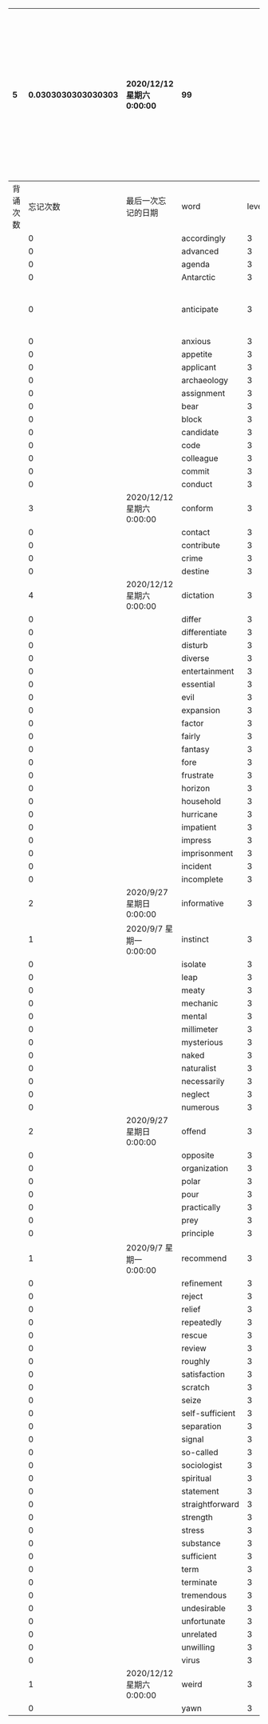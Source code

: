 |5|0.0303030303030303|2020/12/12 星期六 0:00:00|99|||||||本行表示本列表背诵次数，最后一次遗忘率和最后一次背诵时间|
|:--|:--|:--|:--|:--|:--|:--|:--|:--|:--|:--|
|背诵次数|忘记次数|最后一次忘记的日期|word|level|list|序号|页数|易混淆1|助记备注||
||0||accordingly|3|1|58|7||||
||0||advanced|3|1|38|5||||
||0||agenda|3|1|89|9||||
||0||Antarctic|3|1|95|9||||
||0||anticipate|3|1|78|8||先发制人||
||0||anxious|3|1|16|4||||
||0||appetite|3|1|11|3||||
||0||applicant|3|1|57|7||||
||0||archaeology|3|1|3|3||||
||0||assignment|3|1|41|6||||
||0||bear|3|1|93|9||||
||0||block|3|1|27|5||||
||0||candidate|3|1|91|9||||
||0||code|3|1|1|3||||
||0||colleague|3|1|48|6||||
||0||commit|3|1|9|3||||
||0||conduct|3|1|32|5||||
||3|2020/12/12 星期六 0:00:00|conform|3|1|83|9|deform|||
||0||contact|3|1|72|8||||
||0||contribute|3|1|39|6||||
||0||crime|3|1|8|3||||
||0||destine|3|1|50|6||||
||4|2020/12/12 星期六 0:00:00|dictation|3|1|35|5|indication|||
||0||differ|3|1|47|6||||
||0||differentiate|3|1|75|8||||
||0||disturb|3|1|54|7||||
||0||diverse|3|1|56|7||||
||0||entertainment|3|1|29|5||||
||0||essential|3|1|17|4||||
||0||evil|3|1|55|7||||
||0||expansion|3|1|74|8||||
||0||factor|3|1|24|4||||
||0||fairly|3|1|5|3||||
||0||fantasy|3|1|98|10||||
||0||fore|3|1|30|5||||
||0||frustrate|3|1|23|4||||
||0||horizon|3|1|69|8||||
||0||household|3|1|73|8||||
||0||hurricane|3|1|26|4||||
||0||impatient|3|1|63|7||||
||0||impress|3|1|52|6||||
||0||imprisonment|3|1|59|7||||
||0||incident|3|1|76|8||||
||0||incomplete|3|1|94|9||||
||2|2020/9/27 星期日 0:00:00|informative|3|1|90|9||||
||1|2020/9/7 星期一 0:00:00|instinct|3|1|79|8||||
||0||isolate|3|1|45|6||||
||0||leap|3|1|81|8||||
||0||meaty|3|1|36|5||||
||0||mechanic|3|1|40|6||||
||0||mental|3|1|13|4||||
||0||millimeter|3|1|77|8||||
||0||mysterious|3|1|12|3||||
||0||naked|3|1|21|4||||
||0||naturalist|3|1|53|7||||
||0||necessarily|3|1|96|10||||
||0||neglect|3|1|46|6||||
||0||numerous|3|1|86|9||||
||2|2020/9/27 星期日 0:00:00|offend|3|1|70|8||||
||0||opposite|3|1|31|5||||
||0||organization|3|1|49|6||||
||0||polar|3|1|34|5||||
||0||pour|3|1|65|7||||
||0||practically|3|1|99|10||||
||0||prey|3|1|28|5||||
||0||principle|3|1|7|3||||
||1|2020/9/7 星期一 0:00:00|recommend|3|1|71|8||||
||0||refinement|3|1|19|4||||
||0||reject|3|1|80|8||||
||0||relief|3|1|33|5||||
||0||repeatedly|3|1|87|9||||
||0||rescue|3|1|22|4||||
||0||review|3|1|82|9||||
||0||roughly|3|1|64|7||||
||0||satisfaction|3|1|10|3||||
||0||scratch|3|1|25|4||||
||0||seize|3|1|66|7||||
||0||self-sufficient|3|1|42|6||||
||0||separation|3|1|43|6||||
||0||signal|3|1|67|8||||
||0||so-called|3|1|44|6||||
||0||sociologist|3|1|15|4||||
||0||spiritual|3|1|62|7||||
||0||statement|3|1|68|8||||
||0||straightforward|3|1|37|5||||
||0||strength|3|1|18|4||||
||0||stress|3|1|51|6||||
||0||substance|3|1|14|4||||
||0||sufficient|3|1|20|4||||
||0||term|3|1|92|9||||
||0||terminate|3|1|84|9||||
||0||tremendous|3|1|6|3||||
||0||undesirable|3|1|60|7||||
||0||unfortunate|3|1|4|3||||
||0||unrelated|3|1|97|10||||
||0||unwilling|3|1|2|3||||
||0||virus|3|1|85|9||||
||1|2020/12/12 星期六 0:00:00|weird|3|1|88|9||||
||0||yawn|3|1|61|7||||
